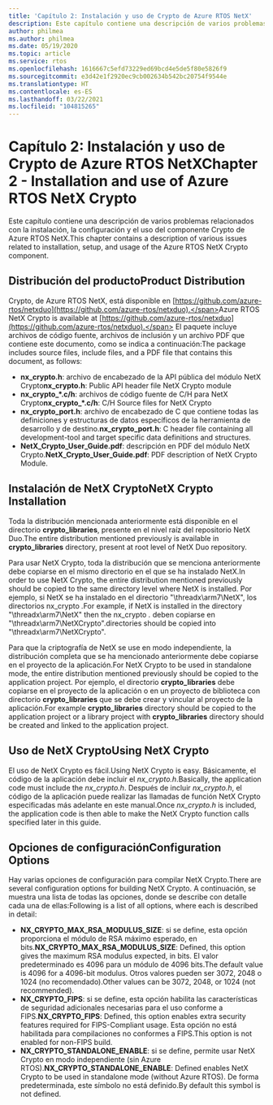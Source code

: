 ```yaml
---
title: 'Capítulo 2: Instalación y uso de Crypto de Azure RTOS NetX'
description: Este capítulo contiene una descripción de varios problemas relacionados con la instalación, la configuración y el uso del componente NetX Crypto.
author: philmea
ms.author: philmea
ms.date: 05/19/2020
ms.topic: article
ms.service: rtos
ms.openlocfilehash: 1616667c5efd73229ed69bcd4e5de5f80e5826f9
ms.sourcegitcommit: e3d42e1f2920ec9cb002634b542bc20754f9544e
ms.translationtype: HT
ms.contentlocale: es-ES
ms.lasthandoff: 03/22/2021
ms.locfileid: "104815265"
---
```

# <a name="chapter-2---installation-and-use-of-azure-rtos-netx-crypto"></a><span data-ttu-id="482c2-103">Capítulo 2: Instalación y uso de Crypto de Azure RTOS NetX</span><span class="sxs-lookup"><span data-stu-id="482c2-103">Chapter 2 - Installation and use of Azure RTOS NetX Crypto</span></span>

<span data-ttu-id="482c2-104">Este capítulo contiene una descripción de varios problemas relacionados con la instalación, la configuración y el uso del componente Crypto de Azure RTOS NetX.</span><span class="sxs-lookup"><span data-stu-id="482c2-104">This chapter contains a description of various issues related to installation, setup, and usage of the Azure RTOS NetX Crypto component.</span></span>

## <a name="product-distribution"></a><span data-ttu-id="482c2-105">Distribución del producto</span><span class="sxs-lookup"><span data-stu-id="482c2-105">Product Distribution</span></span>

<span data-ttu-id="482c2-106">Crypto, de Azure RTOS NetX, está disponible en [https://github.com/azure-rtos/netxduo](https://github.com/azure-rtos/netxduo).</span><span class="sxs-lookup"><span data-stu-id="482c2-106">Azure RTOS NetX Crypto is available at [https://github.com/azure-rtos/netxduo](https://github.com/azure-rtos/netxduo).</span></span> <span data-ttu-id="482c2-107">El paquete incluye archivos de código fuente, archivos de inclusión y un archivo PDF que contiene este documento, como se indica a continuación:</span><span class="sxs-lookup"><span data-stu-id="482c2-107">The package includes source files, include files, and a PDF file that contains this document, as follows:</span></span>

- <span data-ttu-id="482c2-108">**nx_crypto.h**: archivo de encabezado de la API pública del módulo NetX Crypto</span><span class="sxs-lookup"><span data-stu-id="482c2-108">**nx_crypto.h**: Public API header file NetX Crypto module</span></span>
- <span data-ttu-id="482c2-109">**nx_crypto_\*.c/h**: archivos de código fuente de C/H para NetX Crypto</span><span class="sxs-lookup"><span data-stu-id="482c2-109">**nx_crypto_\*.c/h**: C/H Source files for NetX Crypto</span></span>
- <span data-ttu-id="482c2-110">**nx_crypto_port.h**: archivo de encabezado de C que contiene todas las definiciones y estructuras de datos específicos de la herramienta de desarrollo y de destino.</span><span class="sxs-lookup"><span data-stu-id="482c2-110">**nx_crypto_port.h**: C header file containing all development-tool and target specific data definitions and structures.</span></span>
- <span data-ttu-id="482c2-111">**NetX_Crypto_User_Guide.pdf**: descripción en PDF del módulo NetX Crypto.</span><span class="sxs-lookup"><span data-stu-id="482c2-111">**NetX_Crypto_User_Guide.pdf**: PDF description of NetX Crypto Module.</span></span>

## <a name="netx-crypto-installation"></a><span data-ttu-id="482c2-112">Instalación de NetX Crypto</span><span class="sxs-lookup"><span data-stu-id="482c2-112">NetX Crypto Installation</span></span>

<span data-ttu-id="482c2-113">Toda la distribución mencionada anteriormente está disponible en el directorio **crypto_libraries**, presente en el nivel raíz del repositorio NetX Duo.</span><span class="sxs-lookup"><span data-stu-id="482c2-113">The entire distribution mentioned previously is available in **crypto_libraries** directory, present at root level of NetX Duo repository.</span></span>

<span data-ttu-id="482c2-114">Para usar NetX Crypto, toda la distribución que se menciona anteriormente debe copiarse en el mismo directorio en el que se ha instalado NetX.</span><span class="sxs-lookup"><span data-stu-id="482c2-114">In order to use NetX Crypto, the entire distribution mentioned previously should be copied to the same directory level where NetX is installed.</span></span> <span data-ttu-id="482c2-115">Por ejemplo, si NetX se ha instalado en el directorio "\threadx\arm7\NetX", los directorios nx_crypto *.*</span><span class="sxs-lookup"><span data-stu-id="482c2-115">For example, if NetX is installed in the directory "\threadx\arm7\NetX" then the nx_crypto *.*</span></span> <span data-ttu-id="482c2-116">deben copiarse en "\threadx\arm7\NetXCrypto".</span><span class="sxs-lookup"><span data-stu-id="482c2-116">directories should be copied into "\threadx\arm7\NetXCrypto".</span></span>

<span data-ttu-id="482c2-117">Para que la criptografía de NetX se use en modo independiente, la distribución completa que se ha mencionado anteriormente debe copiarse en el proyecto de la aplicación.</span><span class="sxs-lookup"><span data-stu-id="482c2-117">For NetX Crypto to be used in standalone mode, the entire distribution mentioned previously should be copied to the application project.</span></span> <span data-ttu-id="482c2-118">Por ejemplo, el directorio **crypto_libraries** debe copiarse en el proyecto de la aplicación o en un proyecto de biblioteca con directorio **crypto_libraries** que se debe crear y vincular al proyecto de la aplicación.</span><span class="sxs-lookup"><span data-stu-id="482c2-118">For example **crypto_libraries** directory should be copied to the application project or a library project with **crypto_libraries** directory should be created and linked to the application project.</span></span> 

## <a name="using-netx-crypto"></a><span data-ttu-id="482c2-119">Uso de NetX Crypto</span><span class="sxs-lookup"><span data-stu-id="482c2-119">Using NetX Crypto</span></span>

<span data-ttu-id="482c2-120">El uso de NetX Crypto es fácil.</span><span class="sxs-lookup"><span data-stu-id="482c2-120">Using NetX Crypto is easy.</span></span> <span data-ttu-id="482c2-121">Básicamente, el código de la aplicación debe incluir el *nx_crypto.h*.</span><span class="sxs-lookup"><span data-stu-id="482c2-121">Basically, the application code must include the *nx_crypto.h*.</span></span>  <span data-ttu-id="482c2-122">Después de incluir *nx_crypto.h*, el código de la aplicación puede realizar las llamadas de función NetX Crypto especificadas más adelante en este manual.</span><span class="sxs-lookup"><span data-stu-id="482c2-122">Once *nx_crypto.h* is included, the application code is then able to make the NetX Crypto function calls specified later in this guide.</span></span>

## <a name="configuration-options"></a><span data-ttu-id="482c2-123">Opciones de configuración</span><span class="sxs-lookup"><span data-stu-id="482c2-123">Configuration Options</span></span>

<span data-ttu-id="482c2-124">Hay varias opciones de configuración para compilar NetX Crypto.</span><span class="sxs-lookup"><span data-stu-id="482c2-124">There are several configuration options for building NetX Crypto.</span></span> <span data-ttu-id="482c2-125">A continuación, se muestra una lista de todas las opciones, donde se describe con detalle cada una de ellas:</span><span class="sxs-lookup"><span data-stu-id="482c2-125">Following is a list of all options, where each is described in detail:</span></span>

- <span data-ttu-id="482c2-126">**NX_CRYPTO_MAX_RSA_MODULUS_SIZE**: si se define, esta opción proporciona el módulo de RSA máximo esperado, en bits.</span><span class="sxs-lookup"><span data-stu-id="482c2-126">**NX_CRYPTO_MAX_RSA_MODULUS_SIZE**: Defined, this option gives the maximum RSA modulus expected, in bits.</span></span> <span data-ttu-id="482c2-127">El valor predeterminado es 4096 para un módulo de 4096 bits.</span><span class="sxs-lookup"><span data-stu-id="482c2-127">The default value is 4096 for a 4096-bit modulus.</span></span> <span data-ttu-id="482c2-128">Otros valores pueden ser 3072, 2048 o 1024 (no recomendado).</span><span class="sxs-lookup"><span data-stu-id="482c2-128">Other values can be 3072, 2048, or 1024 (not recommended).</span></span>
- <span data-ttu-id="482c2-129">**NX_CRYPTO_FIPS**: si se define, esta opción habilita las características de seguridad adicionales necesarias para el uso conforme a FIPS.</span><span class="sxs-lookup"><span data-stu-id="482c2-129">**NX_CRYPTO_FIPS**: Defined, this option enables extra security features required for FIPS-Compliant usage.</span></span> <span data-ttu-id="482c2-130">Esta opción no está habilitada para compilaciones no conformes a FIPS.</span><span class="sxs-lookup"><span data-stu-id="482c2-130">This option is not enabled for non-FIPS build.</span></span>
- <span data-ttu-id="482c2-131">**NX_CRYPTO_STANDALONE_ENABLE**: si se define, permite usar NetX Crypto en modo independiente (sin Azure RTOS).</span><span class="sxs-lookup"><span data-stu-id="482c2-131">**NX_CRYPTO_STANDALONE_ENABLE**: Defined enables NetX Crypto to be used in standalone mode (without Azure RTOS).</span></span> <span data-ttu-id="482c2-132">De forma predeterminada, este símbolo no está definido.</span><span class="sxs-lookup"><span data-stu-id="482c2-132">By default this symbol is not defined.</span></span>
